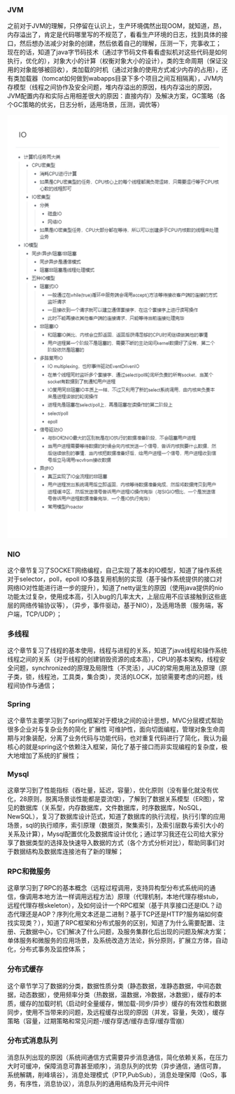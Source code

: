### JVM
之前对于JVM的理解，只停留在认识上，生产环境偶然出现OOM，就知道，昂，内存溢出了，肯定是代码哪里写的不规范了，看看生产环境的日志，找到具体的接口，然后想办法减少对象的创建，然后依着自己的理解，压测一下，完事收工；
现在的话，知道了java字节码技术（通过字节码文件看看虚拟机对这些代码是如何执行，优化的），对象大小的计算（权衡对象大小的设计），类的生命周期（保证没用的对象能够被回收），类加载的时机（通过对象的使用方式减少内存的占用），还有类加载器（tomcat如何做到wabapps目录下多个项目之间互相隔离），JVM内存模型（线程之间协作及安全问题，堆内存溢出的原因，栈内存溢出的原因，JVM配置内存和实际占用相差很大的原因：直接内存）及解决方案，GC策略（各个GC策略的优劣，日志分析，适用场景，压测，调优等）

![avatar](https://github.com/along213/JAVA-01/blob/main/Week_15/IO.png)

### NIO
这个章节复习了SOCKET网络编程，自己实现了基本的IO模型，知道了操作系统对于selector，poll，epoll IO多路复用机制的实现（基于操作系统提供的接口对网络IO对性能进行进一步的提升），知道了netty诞生的原因（使用java提供的nio功能太过复杂，使用成本高，引入bug的几率太大，上层应用不应该接触到这些底层的网络传输协议等），（异步，事件驱动，基于NIO），及适用场景（服务端，客户端，TCP/UDP）；

### 多线程
这个章节复习了线程的基本使用，线程与进程的关系，知道了java线程和操作系统线程之间的关系（对于线程的创建销毁资源的成本高），CPU的基本架构，线程安全问题，synchronized的原理及局限性（不灵活），JUC的常用类用法及原理（原子类，锁，线程池，工具类，集合类），灵活的LOCK，加锁需要考虑的问题，线程间协作与通信；

### Spring
这个章节主要学习到了spring框架对于模块之间的设计思想，MVC分层模式帮助很多企业对与复杂业务的简化 扩展性 可维护性，面向切面编程，管理对象生命周期与对象装配，分离了业务代码与功能代码，也对重复代码进行了简化，我认为最核心的就是spring这个依赖注入框架，简化了基于接口而非实现编程的复杂度，极大地增加了系统的扩展性；

### Mysql
这章学习到了性能指标（吞吐量，延迟，容量），优化原则（没有量化就没有优化，28原则，脱离场景谈性能都是耍流氓），了解到了数据关系模型（ER图），常见的数据库（关系型，内存数据库，文件数据库，时序数据库，NoSQL，NewSQL），复习了数据库设计范式，知道了数据库的执行流程，执行引擎的应用场景，sql的执行顺序，索引原理（数据页，聚集索引，及索引层数与索引大小的关系及计算），Mysql配置优化及数据库设计优化；通过学习我还在公司给大家分享了数据类型的选择及快速导入数据的方式（各个方式分析对比），帮助同事们对于数据结构及数据库连接池有了新的理解；

### RPC和微服务
这章学习到了RPC的基本概念（远程过程调用，支持异构型分布式系统间的通信，像调用本地方法一样调用远程方法）原理（代理机制，本地代理存根stub，远程代理存根skeleton），及如何设计一个RPC框架（基于共享接口还是IDL？动态代理还是AOP？序列化用文本还是二进制？基于TCP还是HTTP?服务端如何查找实现类？），知道了RPC框架和分布式服务的区别，知道了为什么需要配置、注册、元数据中心，它们解决了什么问题，及服务集群化后出现的问题及解决方案；单体服务和微服务的应用场景，及系统改造方法论，拆分原则，扩展立方体，自动化，分布式事务及监控体系；

### 分布式缓存
这个章节学习了数据的分类，数据性质分类（静态数据，准静态数据，中间态数据，动态数据），使用频率分类（热数据，温数据，冷数据，冰数据），缓存的本质，缓存的加载时机（启动时全量缓存，懒加载-同步/异步）缓存的有效性和数据同步，使用不当带来的问题，及远程缓存出现的原因（并发，容量，失效），缓存策略（容量，过期策略和常见问题-/缓存穿透/缓存击穿/缓存雪崩）

### 分布式消息队列
消息队列出现的原因（系统间通信方式需要异步消息通信，简化依赖关系，在压力大时可缓冲，保障消息可靠甚至顺序），消息队列的优势（异步通信，通信可靠，系统解耦，削峰填谷），消息处理模式（PTP,PubSub），消息处理保障（QoS，事务，有序性，消息协议），消息队列的通用结构及开元中间件
